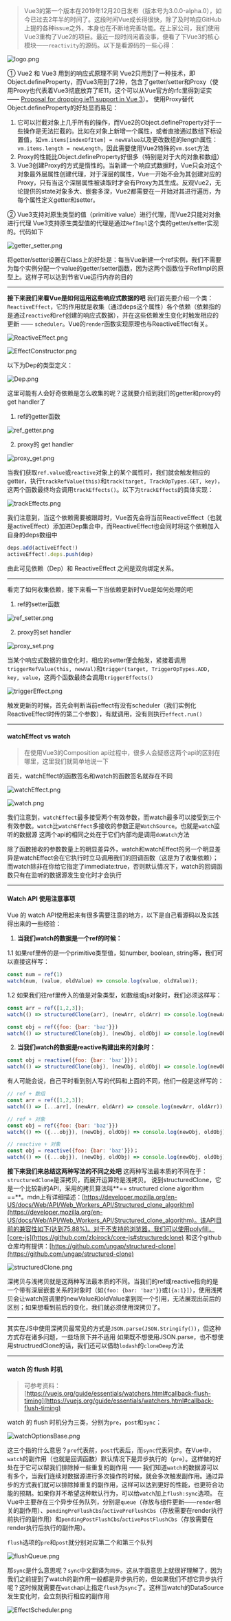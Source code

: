 > Vue3的第一个版本在2019年12月20日发布（版本号为3.0.0-alpha.0），如今已过去2年半的时间了。这段时间Vue成长得很快，除了及时响应GitHub上提的各种issue之外，本身也在不断地完善功能。在上家公司，我们使用Vue3重构了Vue2的项目。最近一段时间闲着没事，便看了下Vue3的核心模块——`reactivity`的源码。以下是看源码的一些心得：

![logo.png](images/logo.png)

① Vue2 和 Vue3 用到的响应式原理不同
Vue2只用到了一种技术，即Object.defineProperty，而Vue3用到了2种，包含了getter/setter和Proxy（使用Proxy也代表着Vue3彻底放弃了IE11，这个可以从Vue官方的rfc里得到证实 —— [Proposal for dropping ie11 support in Vue 3](https://github.com/vuejs/rfcs/discussions/296)）。
使用Proxy替代Object.defineProperty的好处显而易见：
1. 它可以拦截对象上几乎所有的操作，而Vue2的Object.defineProperty对于一些操作是无法拦截的。比如在对象上新增一个属性，或者直接通过数组下标设置值，如`vm.items[indexOfItem] = newValue`以及更改数组的length属性：`vm.items.length = newLength`，因此需要使用Vue2特殊的`vm.$set`方法
2. Proxy的性能比Object.defineProperty好很多（特别是对于大的对象和数组）
3. Vue3创建Proxy的方式是惰性的。当新建一个响应式数据时，Vue只会对这个对象最外层属性创建代理，对于深层的属性，Vue一开始不会为其创建对应的Proxy，只有当这个深层属性被读取时才会有Proxy为其生成。反观Vue2，无论提供的state对象多大、嵌套多深，Vue2都需要在一开始对其进行遍历，为每个属性定义getter和setter。

② Vue3支持对原生类型的值（primitive value）进行代理，而Vue2只能对对象进行代理
Vue3支持原生类型值的代理是通过`RefImpl`这个类的getter/setter实现的。代码如下

![getter_setter.png](images/getter_setter.png)

将getter/setter设置在Class上的好处是：每当Vue新建一个ref实例，我们不需要为每个实例分配一个value的getter/setter函数，因为这两个函数位于RefImpl的原型上。这样子可以达到节省Vue运行内存的目的
_ _ _
**接下来我们来看Vue是如何运用这些响应式数据的吧**
我们首先要介绍一个类：`ReactiveEffect`，它的作用就是收集（通过deps这个属性）各个依赖（依赖指的是通过`reactive`和`ref`创建的响应式数据），并在这些依赖发生变化时触发相应的更新 —— `scheduler`。Vue的`render`函数实现原理也与ReactiveEffect有关。

![ReactiveEffect.png](images/ReactiveEffect.png)

![EffectConstructor.png](images/EffectConstructor.png)

以下为Dep的类型定义：

![Dep.png](images/Dep.png)

这里可能有人会好奇依赖是怎么收集的呢？这就要介绍到我们的getter和proxy的 get handler了
1. ref的getter函数

![ref_getter.png](images/ref_getter.png)

2. proxy的 get handler

![proxy_get.png](images/proxy_get.png)

当我们获取`ref.value`或`reactive`对象上的某个属性时，我们就会触发相应的getter，执行`trackRefValue(this)`和`track(target, TrackOpTypes.GET, key)`，这两个函数最终均会调用`trackEffects()`。以下为`trackEffects`的具体实现：

![trackEffects.png](images/trackEffects.png)

我们注意到，当这个依赖需要被跟踪时，Vue首先会将当前ReactiveEffect（也就是activeEffect）添加进Dep集合中，而ReactiveEffect也会同时将这个依赖加入自身的deps数组中
```javascript
deps.add(activeEffect!)
activeEffect!.deps.push(dep)
```
由此可见依赖（Dep）和 ReactiveEffect 之间是双向绑定关系。
- - -
看完了如何收集依赖，接下来看一下当依赖更新时Vue是如何处理的吧
1. ref的setter函数

![ref_setter.png](images/ref_setter.png)

2. proxy的set handler

![proxy_set.png](images/proxy_set.png)

当某个响应式数据的值变化时，相应的setter便会触发，紧接着调用`triggerRefValue(this, newVal)`和`trigger(target, TriggerOpTypes.ADD, key, value`，这两个函数最终会调用`triggerEffects()`

![triggerEffect.png](images/triggerEffect.png)

触发更新的时候，首先会判断当前effect有没有scheduler（我们实例化ReactiveEffect时传的第二个参数），有就调用，没有则执行`effect.run()`
* * *
#### watchEffect vs watch
> 在使用Vue3的Composition api过程中，很多人会疑惑这两个api的区别在哪里，这里我们就简单地说一下

首先，watchEffect的函数签名和watch的函数签名就存在不同

![watchEffect.png](images/watchEffect.png)

![watch.png](images/watch.png)

我们注意到，`watchEffect`最多接受两个有效参数，而watch最多可以接受到三个有效参数。`watch`比`watchEffect`多接收的参数正是`WatchSource`。也就是`watch`监听的数据源
这两个api的相同之处在于它们内部均是调用`doWatch`方法

除了函数接收的参数数量上的明显差异外，watch和watchEffect的另一个明显差异是watchEffect会在它执行时立马调用我们的回调函数（这是为了收集依赖）；而watch除非在你给它指定了immediate:true，否则默认情况下，watch的回调函数只有在监听的数据源发生变化时才会执行
* * *
#### Watch API 使用注意事项
Vue 的 watch API使用起来有很多需要注意的地方，以下是自己看源码以及实践得出来的一些经验：
1. **当我们watch的数据是一个ref的时候：**

1.1 如果ref里传的是一个primitive类型值，如number, boolean, string等，我们可以直接这样写：
```javascript
const num = ref(1)
watch(num, (value, oldValue) => console.log(value, oldValue));
```

1.2 如果我们往ref里传入的值是对象类型，如数组或js对象时，我们必须这样写：
```javascript
const arr = ref([1,2,3]);
watch(() => structuredClone(arr), (newArr, oldArr) => console.log(newArr, oldArr));
```
```javascript
const obj = ref({foo: {bar: 'baz'}})
watch(() => structuredClone(obj), (newObj, oldObj) => console.log(newObj, oldObj));
```
2. **当我们watch的数据是reactive构建出来的对象时：**
```javascript
const obj = reactive({foo: {bar: 'baz'}})；
watch(() => structuredClone(obj), (newObj, oldObj) => console.log(newObj, oldObj))
```

有人可能会说，自己平时看到别人写的代码和上面的不同，他们一般是这样写的： 
```javascript
// ref + 数组
const arr = ref([1,2,3]);
watch(() => [...arr], (newArr, oldArr) => console.log(newArr, oldArr));
```

```javascript
// ref + 对象
const obj = ref({foo: {bar: 'baz'}})
watch(() => ({...obj}), (newObj, oldObj) => console.log(newObj, oldObj));
```

```javascript
// reactive + 对象
const obj = reactive({foo: {bar: 'baz'}})；
watch(() => ({...obj}), (newObj, oldObj) => console.log(newObj, oldObj))
```

**接下来我们来总结这两种写法的不同之处吧**
这两种写法最本质的不同在于：`structuredClone`是深拷贝，而展开运算符是浅拷贝。
说到structuredClone，它是一个比较新的API，采用的拷贝算法叫**== structured clone algorithm ==**。mdn上有详细描述：[https://developer.mozilla.org/en-US/docs/Web/API/Web_Workers_API/Structured_clone_algorithm](https://developer.mozilla.org/en-US/docs/Web/API/Web_Workers_API/Structured_clone_algorithm)。该API目前的兼容性如下(达到75.88%)。对于不支持的浏览器，我们可以使用polyfill，[core-js](https://github.com/zloirock/core-js#structuredclone) 和这个github仓库均有提供：[https://github.com/ungap/structured-clone](https://github.com/ungap/structured-clone)

![structuredClone.png](images/structuredClone.png)

深拷贝与浅拷贝就是这两种写法最本质的不同。当我们的ref或reactive指向的是一个带有深层嵌套关系的对象时（如`{foo: {bar: 'baz'}}`或`[{a:1}]`），使用浅拷贝会让watch回调里的newValue和oldValue拿到同一个引用，无法展现出前后的区别；如果想看到前后的变化，我们就必须使用深拷贝了。

_ _ _
其实在JS中使用深拷贝最常见的方式是`JSON.parse(JSON.Stringify())`，但这种方式存在诸多问题，一些场景下并不适用
如果既不想使用JSON.parse，也不想使用structruedClone的话，我们还可以借助`lodash`的`cloneDeep`方法
* * *
#### watch 的 flush 时机
> 可参考资料：[https://vuejs.org/guide/essentials/watchers.html#callback-flush-timing](https://vuejs.org/guide/essentials/watchers.html#callback-flush-timing)

watch 的 flush 时机分为三类，分别为`pre`，`post`和`sync`：

![watchOptionsBase.png](images/watchOptionsBase.png)

这三个指的什么意思？`pre`代表前，`post`代表后，而`sync`代表同步。在Vue中，`watch`的副作用（也就是回调函数）默认情况下是异步执行的（`pre`）。这样做的好处在于它可以帮我们排除掉一些重复的副作用 —— 我们知道`watch`的数据源可以有多个，当我们连续对数据源进行多次操作的时候，就会多次触发副作用。通过异步的方式我们就可以排除掉重复的副作用，这样可以达到更好的性能，也更符合功能的预期。如果你并不希望这种默认行为，可以给`watch`加上`flush:sync`选项。
在Vue中主要存在三个异步任务队列，分别是`queue`（存放与组件更新——`render`相关的副作用）、`pendingPreFlushCbs`/`activePreFlushCbs`（存放需要在render执行前执行的副作用）和`pendingPostFlushCbs`/`activePostFlushCbs`（存放需要在render执行后执行的副作用）。

`flush`选项的`pre`和`post`就分别对应第二个和第三个队列

![flushQueue.png](images/flushQueue.png)

那`sync`是什么意思呢？`sync`中文翻译为`同步`。这从字面意思上就很好理解了，因为我们之前提到了watch的副作用一般都是异步执行的，但如果我们不想它异步执行呢？这时候就需要在`watch`api上指定`flush`为`sync`了。这样当watch的DataSource发生变化时，会立刻执行相应的副作用

![EffectScheduler.png](images/EffectScheduler.png)
